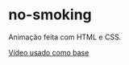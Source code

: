 # no-smoking
 Animação feita com HTML e CSS.

[Vídeo usado como base](https://www.youtube.com/watch?v=O9d4d18zaFw)

